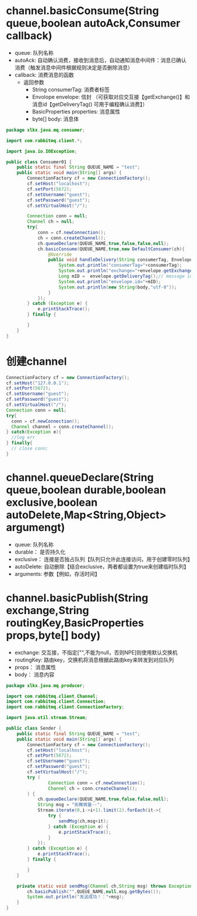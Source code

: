 # channel.basicConsume(String queue,boolean autoAck,Consumer callback)
- queue: 队列名称
- autoAck: 自动确认消费，接收到消息后，自动通知消息中间件：消息已确认消费（触发消息中间件根据规则决定是否删除消息）
- callback: 消费消息的函数  
  - 返回参数
    - String consumerTag: 消费者标签
    - Envolope envelope: 信封 （可获取对应交互接【getExchange()】和消息id【getDeliveryTag() 可用于编程确认消费】）
    - BasicProperties properties: 消息属性
    - byte[] body: 消息体
```java
package xlkx.java.mq.consumer;

import com.rabbitmq.client.*;

import java.io.IOException;

public class Consumer01 {
    public static final String QUEUE_NAME = "test";
    public static void main(String[] args) {
        ConnectionFactory cf = new ConnectionFactory();
        cf.setHost("localhost");
        cf.setPort(5672);
        cf.setUsername("guest");
        cf.setPassword("guest");
        cf.setVirtualHost("/");

        Connection conn = null;
        Channel ch = null;
        try{
            conn = cf.newConnection();
            ch = conn.createChannel();
            ch.queueDeclare(QUEUE_NAME,true,false,false,null);
            ch.basicConsume(QUEUE_NAME,true,new DefaultConsumer(ch){
                @Override
                public void handleDelivery(String consumerTag, Envelope envelope, AMQP.BasicProperties properties, byte[] body) throws IOException {
                    System.out.println("consumerTag="+consumerTag);
                    System.out.println("exchange="+envelope.getExchange()+"  routingKey="+envelope.getRoutingKey());
                    Long mID =  envelope.getDeliveryTag();// message id
                    System.out.println("envelope.id="+mID);
                    System.out.println(new String(body,"utf-8"));
                }
            });
        } catch (Exception e) {
            e.printStackTrace();
        } finally {

        }
    }
}

```
# 创建channel
```java
ConnectionFactory cf = new ConnectionFactory();
cf.setHost("127.0.0.1");
cf.setPort(5672);
cf.setUsername("guest");
cf.setPassword("guest");
cf.setVirtualHost("/");
Connection conn = null;
try{
  conn = cf.newConnection();
  Channel channel = conn.createChannel();
} catch(Exception e){
  //log err
} finally{
  // close conn;
}
```
# channel.queueDeclare(String queue,boolean durable,boolean exclusive,boolean autoDelete,Map<String,Object> argumengt)
- queue: 队列名称
- durable： 是否持久化
- exclusive： 连接是否独占队列【队列只允许此连接访问，用于创建零时队列】
- autoDelete: 自动删除【结合exclusive，两者都设置为true来创建临时队列】
- arguments: 参数【例如，存活时间】
# channel.basicPublish(String exchange,String routingKey,BasicProperties props,byte[] body)
- exchange: 交互接，不指定["",不能为null，否则NPE]则使用默认交换机
- routingKey: 路由key，交换机将消息根据此路由key来转发到对应队列
- props： 消息属性
- body： 消息内容
```java
package xlkx.java.mq.producer;

import com.rabbitmq.client.Channel;
import com.rabbitmq.client.Connection;
import com.rabbitmq.client.ConnectionFactory;

import java.util.stream.Stream;

public class Sender {
    public static final String QUEUE_NAME = "test";
    public static void main(String[] args) {
        ConnectionFactory cf = new ConnectionFactory();
        cf.setHost("localhost");
        cf.setPort(5672);
        cf.setUsername("guest");
        cf.setPassword("guest");
        cf.setVirtualHost("/");
        try (
                Connection conn = cf.newConnection();
                Channel ch = conn.createChannel();
        ) {
            ch.queueDeclare(QUEUE_NAME,true,false,false,null);
            String msg = "街舞微量--";
            Stream.iterate(0,i->i+1).limit(2).forEach(it->{
                try {
                    sendMsg(ch,msg+it);
                } catch (Exception e) {
                    e.printStackTrace();
                }
            });
        } catch (Exception e) {
            e.printStackTrace();
        } finally {

        }
    }

    private static void sendMsg(Channel ch,String msg) throws Exception{
        ch.basicPublish("",QUEUE_NAME,null,msg.getBytes());
        System.out.println("发送成功！："+msg);
    }
}

```
